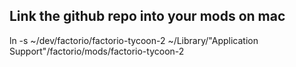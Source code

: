 ## Link the github repo into your mods on mac

ln -s ~/dev/factorio/factorio-tycoon-2 ~/Library/"Application Support"/factorio/mods/factorio-tycoon-2
